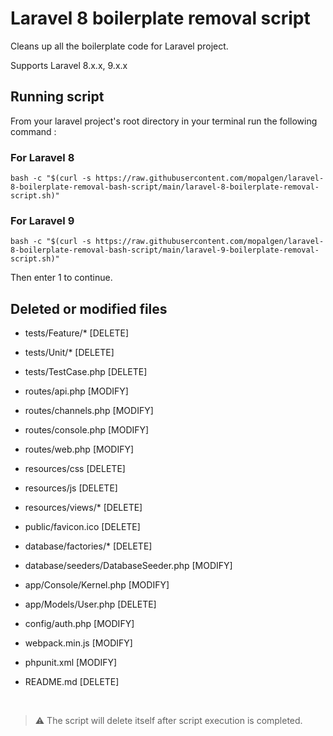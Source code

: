 # Laravel 8 boilerplate removal script
Cleans up all the boilerplate code for Laravel project.

Supports Laravel 8.x.x, 9.x.x

## Running script
From your laravel project's root directory in your terminal run the following command :

### For Laravel 8
```console
bash -c "$(curl -s https://raw.githubusercontent.com/mopalgen/laravel-8-boilerplate-removal-bash-script/main/laravel-8-boilerplate-removal-script.sh)"
```

### For Laravel 9
```console
bash -c "$(curl -s https://raw.githubusercontent.com/mopalgen/laravel-8-boilerplate-removal-bash-script/main/laravel-9-boilerplate-removal-script.sh)"
```

Then enter 1 to continue.

## Deleted or modified files
- tests/Feature/*                       [DELETE]
- tests/Unit/*                          [DELETE]
- tests/TestCase.php                    [DELETE]

- routes/api.php                        [MODIFY]
- routes/channels.php                   [MODIFY]
- routes/console.php                    [MODIFY]
- routes/web.php                        [MODIFY]

- resources/css                         [DELETE]
- resources/js                          [DELETE]
- resources/views/*                     [DELETE]

- public/favicon.ico                    [DELETE]

- database/factories/*                  [DELETE]
- database/seeders/DatabaseSeeder.php   [MODIFY]

- app/Console/Kernel.php                [MODIFY]
- app/Models/User.php                   [DELETE]

- config/auth.php                       [MODIFY]

- webpack.min.js                        [MODIFY]

- phpunit.xml                           [MODIFY]

- README.md                             [DELETE]
<br />

> :warning: The script will delete itself after script execution is completed.
